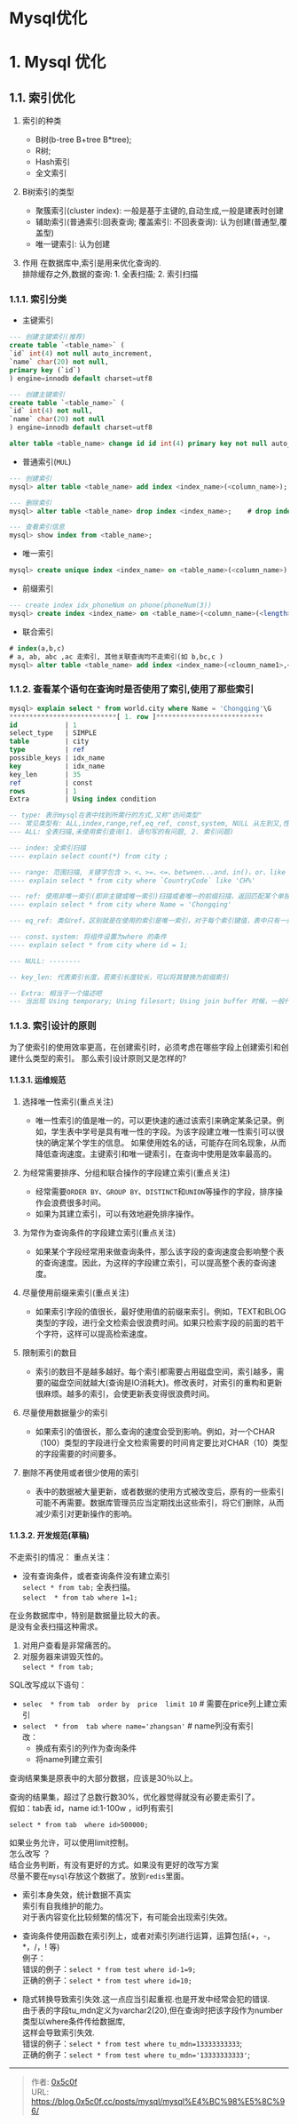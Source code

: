 # Mysql优化


# 1. Mysql 优化
## 1.1. 索引优化 
1. 索引的种类
    - B树(b-tree B+tree B*tree); 
    - R树; 
    - Hash索引
    - 全文索引
2. B树索引的类型
    - 聚簇索引(cluster index): 一般是基于主键的,自动生成,一般是建表时创建  
    - 辅助索引(普通索引:回表查询; 覆盖索引: 不回表查询): 认为创建(普通型,覆盖型)
    - 唯一键索引: 认为创建 

3. 作用 
在数据库中,索引是用来优化查询的.  
排除缓存之外,数据的查询: 1. 全表扫描; 2. 索引扫描 

### 1.1.1. 索引分类

- 主键索引  
```sql
--- 创建主键索引(推荐)
create table `<table_name>` (
`id` int(4) not null auto_increment,
`name` char(20) not null,
primary key (`id`)
) engine=innodb default charset=utf8

--- 创建主键索引 
create table `<table_name>` (
`id` int(4) not null,
`name` char(20) not null
) engine=innodb default charset=utf8

alter table <table_name> change id id int(4) primary key not null auto_increment

```
- 普通索引(`MUL`)  
```sql
--- 创建索引
mysql> alter table <table_name> add index <index_name>(<column_name>);  # create index <index_name> on <table_name>(<column_name>);

--- 删除索引
mysql> alter table <table_name> drop index <index_name>;    # drop index <index_name> on <table_name>;

--- 查看索引信息
mysql> show index from <table_name>;
```
- 唯一索引   
```sql
mysql> create unique index <index_name> on <table_name>(<column_name>)
```
- 前缀索引  
```sql
--- create index idx_phoneNum on phone(phoneNum(3)) 
mysql> create index <index_name> on <table_name>(<column_name>(<length>))  
```
- 联合索引 
```sql
# index(a,b,c)
# a, ab, abc ,ac 走索引, 其他关联查询均不走索引(如 b,bc,c )
mysql> alter table <table_name> add index <index_name>(<cloumn_name1>,<cloumn_name2>,<cloumn_name3>)
```
### 1.1.2. 查看某个语句在查询时是否使用了索引,使用了那些索引  
```sql
mysql> explain select * from world.city where Name = 'Chongqing'\G
***************************[ 1. row ]***************************
id            | 1
select_type   | SIMPLE
table         | city
type          | ref
possible_keys | idx_name
key           | idx_name
key_len       | 35
ref           | const
rows          | 1
Extra         | Using index condition

-- type: 表示mysql在表中找到所需行的方式,又称"访问类型"
--- 常见类型有: ALL,index,range,ref,eq_ref, const,system, NULL 从左到又,性能从差到好 
--- ALL: 全表扫描,未使用索引查询(1. 语句写的有问题, 2. 索引问题) 

--- index: 全索引扫描
---- explain select count(*) from city ;

--- range: 范围扫描, 关键字包含 >、<、>=、<=、between...and、in()、or、like 'x%'
---- explain select * from city where `CountryCode` like 'CH%'

--- ref: 使用非唯一索引(即非主键或唯一索引)扫描或者唯一的前缀扫描，返回匹配某个单独值的记录行
---- explain select * from city where Name = 'Chongqing'

--- eq_ref: 类似ref，区别就是在使用的索引是唯一索引，对于每个索引键值，表中只有一条记录匹配(join条件使用的是primary key 或者 unique key)

--- const、system: 将组件设置为where 的条件
---- explain select * from city where id = 1;

--- NULL: --------

-- key_len: 代表索引长度，若索引长度较长，可以将其替换为前缀索引

-- Extra: 相当于一个描述吧 
--- 当出现 Using temporary; Using filesort; Using join buffer 时候，一般代表涉及到排序操作时部分数据可能未走索引，因此导致性能问题。

```

### 1.1.3. 索引设计的原则
  为了使索引的使用效率更高，在创建索引时，必须考虑在哪些字段上创建索引和创建什么类型的索引。
那么索引设计原则又是怎样的?  
#### 1.1.3.1. 运维规范 
1. 选择唯一性索引(重点关注)
    - 唯一性索引的值是唯一的，可以更快速的通过该索引来确定某条记录。例如，学生表中学号是具有唯一性的字段。为该字段建立唯一性索引可以很快的确定某个学生的信息。
如果使用姓名的话，可能存在同名现象，从而降低查询速度。主键索引和唯一键索引，在查询中使用是效率最高的。  
 
2. 为经常需要排序、分组和联合操作的字段建立索引(重点关注)
    - 经常需要`ORDER BY`、`GROUP BY`、`DISTINCT`和`UNION`等操作的字段，排序操作会浪费很多时间。  
    - 如果为其建立索引，可以有效地避免排序操作。  

3. 为常作为查询条件的字段建立索引(重点关注)
    - 如果某个字段经常用来做查询条件，那么该字段的查询速度会影响整个表的查询速度。因此，为这样的字段建立索引，可以提高整个表的查询速度。  
 
4. 尽量使用前缀来索引(重点关注)
    - 如果索引字段的值很长，最好使用值的前缀来索引。例如，TEXT和BLOG类型的字段，进行全文检索会很浪费时间。如果只检索字段的前面的若干个字符，这样可以提高检索速度。  
 
5. 限制索引的数目
    - 索引的数目不是越多越好。每个索引都需要占用磁盘空间，索引越多，需要的磁盘空间就越大(查询是IO消耗大)。修改表时，对索引的重构和更新很麻烦。越多的索引，会使更新表变得很浪费时间。  
 
6. 尽量使用数据量少的索引
    - 如果索引的值很长，那么查询的速度会受到影响。例如，对一个CHAR（100）类型的字段进行全文检索需要的时间肯定要比对CHAR（10）类型的字段需要的时间要多。  
 
7. 删除不再使用或者很少使用的索引
    - 表中的数据被大量更新，或者数据的使用方式被改变后，原有的一些索引可能不再需要。数据库管理员应当定期找出这些索引，将它们删除，从而减少索引对更新操作的影响。  
  
#### 1.1.3.2. 开发规范(草稿)  
不走索引的情况： 
重点关注：  
- 没有查询条件，或者查询条件没有建立索引  
`select * from tab;`   全表扫描。  
`select  * from tab where 1=1;`
 
在业务数据库中，特别是数据量比较大的表。  
是没有全表扫描这种需求。  
1. 对用户查看是非常痛苦的。  
2. 对服务器来讲毁灭性的。  
  `select * from tab;`

SQL改写成以下语句：  
- `selec  * from tab  order by  price  limit 10`  # 需要在price列上建立索引 
- `select  * from  tab where name='zhangsan'`     # name列没有索引  
改：  
  - 换成有索引的列作为查询条件  
  - 将name列建立索引  


查询结果集是原表中的大部分数据，应该是30％以上。  
 
查询的结果集，超过了总数行数30%，优化器觉得就没有必要走索引了。  
假如：tab表 id，name    id:1-100w  ，id列有索引  
 
`select * from tab  where id>500000; ` 
 
如果业务允许，可以使用limit控制。  
怎么改写 ？  
结合业务判断，有没有更好的方式。如果没有更好的改写方案  
尽量不要在`mysql`存放这个数据了。放到`redis`里面。  
 
- 索引本身失效，统计数据不真实   
索引有自我维护的能力。  
对于表内容变化比较频繁的情况下，有可能会出现索引失效。 
 
- 查询条件使用函数在索引列上，或者对索引列进行运算，运算包括(+，-，*，/，! 等)  
例子：  
错误的例子：`select * from test where id-1=9;`  
正确的例子：`select * from test where id=10; ` 
 
 
- 隐式转换导致索引失效.这一点应当引起重视.也是开发中经常会犯的错误.  
由于表的字段tu_mdn定义为varchar2(20),但在查询时把该字段作为number类型以where条件传给数据库,  
这样会导致索引失效.   
错误的例子：`select * from test where tu_mdn=13333333333`;  
正确的例子：`select * from test where tu_mdn='13333333333'`;  


---

> 作者: [0x5c0f](https://blog.0x5c0f.cc)  
> URL: https://blog.0x5c0f.cc/posts/mysql/mysql%E4%BC%98%E5%8C%96/  

